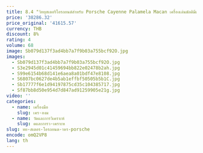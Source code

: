 ```yaml
---
title: 8.4 "วิทยุสเตอริโอรถยนต์สําหรับ Porsche Cayenne Palamela Macan เครื่องเล่นมัลติมีเดีย GPS Navigation Player CarPlay หน้าจอสัมผัส
price: '38286.32'
price_original: '41615.57'
currency: THB
discount: 8%
rating: 4
volume: 68
image: Sb079d137f3ad4bb7a7f9b03a755bcf92O.jpg
images:
  - Sb079d137f3ad4bb7a7f9b03a755bcf92O.jpg
  - S3e2945d01c41459694bb822e02478b2ah.jpg
  - S99e6154b68d141e6aea8a01bdf47e8108.jpg
  - S6807bc0627de4b5ab1effbf50505b5b1C.jpg
  - Sb17777f6e1d94197875cd35c104385717.jpg
  - Sf87bb8d50e954d7d847ad91259905e21g.jpg
video: ''
categories:
  - name: เครื่องมือ
    slug: เคร-องม
  - name: วัดและการวิเคราะห์
    slug: ดและการว-เคราะห
slug: ทย-สเตอร-โอรถยนต-าหร-porsche
encode: omQ2VP8
lang: th
---
```

  